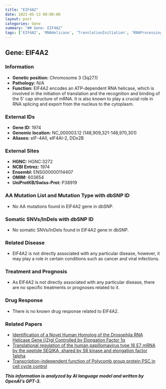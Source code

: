 ```yaml
---
title: "EIF4A2"
date: 2023-05-13 00:00:00
layout: post
categories: Gene
summary: "## Gene: EIF4A2"
tags: ['EIF4A2', 'RNAHelicase', 'TranslationInitiation', 'RNAProcessing', 'Cancer', 'ViralInfections', 'GeneticInformation', 'Bioinformatics']
---
```


## Gene: EIF4A2

### Information

- **Genetic position:** Chromosome 3 (3q27.1)
- **Pathology:** N/A
- **Function:** EIF4A2 encodes an ATP-dependent RNA helicase, which is involved in the initiation of translation and the recognition and binding of the 5' cap structure of mRNA. It is also known to play a crucial role in RNA splicing and export from the nucleus to the cytoplasm. 

### External IDs

- **Gene ID:** 1974
- **Genomic location:** NC_000003.12 (148,909,321-148,970,301)
- **Aliases:** eIF-4AII, eIF4AI-2, DDx2B

### External Sites

- **HGNC:** HGNC:3272
- **NCBI Entrez:** 1974
- **Ensembl:** ENSG00000114407
- **OMIM:** 603654
- **UniProtKB/Swiss-Prot:** P38919

### AA Mutation List and Mutation Type with dbSNP ID

- No AA mutations found in EIF4A2 gene in dbSNP.

### Somatic SNVs/InDels with dbSNP ID

- No somatic SNVs/InDels found in EIF4A2 gene in dbSNP.

### Related Disease

- EIF4A2 is not directly associated with any particular disease, however, it may play a role in certain conditions such as cancer and viral infections.

### Treatment and Prognosis

- As EIF4A2 is not directly associated with any particular disease, there are no specific treatments or prognoses related to it.

### Drug Response

- There is no known drug response related to EIF4A2.

### Related Papers

- [Identification of a Novel Human Homolog of the Drosophila RNA Helicase Gene l(2)gl Controlled by Elongation Factor 1α]([Click](https://doi.org/10.1006/geno.1996.0535))
- [Translational regulation of the human papillomavirus type 16 E7 mRNA by the peptide SEQIKA, shared by S6 kinase and elongation factor 1alpha]([Click](https://doi.org/10.1074/jbc.M002292200))
- [Transcription-independent function of Polycomb group protein PSC in cell cycle control]([Click](https://doi.org/10.1038/s41467-018-06784-7))

**_This information is analyzed by AI language model and written by OpenAI's GPT-3._**
